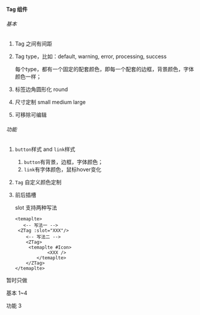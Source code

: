 #### Tag 组件

###### 基本

1. Tag 之间有间距

2. Tag type，比如：default, warning, error, processing, success

   每个type，都有一个固定的配套颜色，即每一个配套的边框，背景颜色，字体颜色一样；

   

3. 标签边角圆形化 round

4. 尺寸定制 small medium large

5. 可移除可编辑

###### 功能

1. `button`样式 and `link`样式

   1. `button`有背景，边框，字体颜色；
   2. `link`有字体颜色，鼠标hover变化

2. `Tag` 自定义颜色定制

3. 前后插槽

   slot 支持两种写法

   ```vue
   <temaplte>
      <-- 写法一 -->
   	<ZTag :slot="XXX"/> 
       <-- 写法二 -->
       <ZTag>
       	<temaplte #Icon>
               <XXX />
           </temaplte>
       </ZTag>
   </temaplte>
   ```

暂时只做 

基本 1~4

功能 3